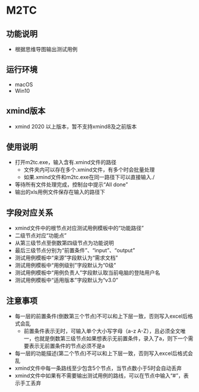 # M2TC

## 功能说明

- 根据思维导图输出测试用例

## 运行环境

- macOS
- Win10
  
## xmind版本

- xmind 2020 以上版本，暂不支持xmind8及之前版本
  
## 使用说明

- 打开m2tc.exe，输入含有.xmind文件的路径
  - 文件夹内可以存在多个.xmind文件，有多个时会批量处理
  - 如果.xmind文件和m2tc.exe在同一路径下可以直接输入./
- 等待所有文件处理完成，控制台中提示“All done”
- 输出的xls用例文件保存在输入的路径下

## 字段对应关系

- xmind文件中的根节点对应测试用例模板中的“功能路径”
- 二级节点对应“功能点”
- 从第三级节点至倒数第四级节点为功能说明
- 最后三级节点分别为“前置条件”、“input”、“output”
- 测试用例模板中“来源”字段默认为“需求文档”
- 测试用例模板中“用例级别”字段默认为“0级”
- 测试用例模板中“用例负责人”字段默认取当前电脑的登陆用户名
- 测试用例模板中“适用版本”字段默认为“v3.0”

## 注意事项

- 每一层的前置条件(倒数第三个节点)不可以和上下层一致，否则写入excel后格式会乱
  - 前置条件表示无时，可输入单个大小写字母（a-z A-Z），且必须全文唯一，也就是倒数第三级节点如果想表示无前置条件，录入了a，则下一个需要表示无前置条件的节点必须不是a
- 每一层的功能描述(第二个节点)不可以和上下层一致，否则写入excel后格式会乱
- xmind文件中每一条路线至少包含5个节点，当节点数小于5时会自动丢弃
- xmind文件中如果有不需要输出测试用例的路线，可以在节点中输入“#”，表示手工丢弃
